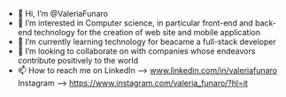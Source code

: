 - 👋 Hi, I’m @ValeriaFunaro
- 👀 I’m interested in Computer science, in particular front-end and back-end technology for the creation of web site and mobile application
- 🌱 I’m currently learning technology for beacame a full-stack developer
- 💞️ I’m looking to collaborate on with companies whose endeavors contribute positively to the world
- 📫 How to reach me on LinkedIn --> www.linkedin.com/in/valeriafunaro
                        Instagram --> https://www.instagram.com/valeria_funaro/?hl=it


